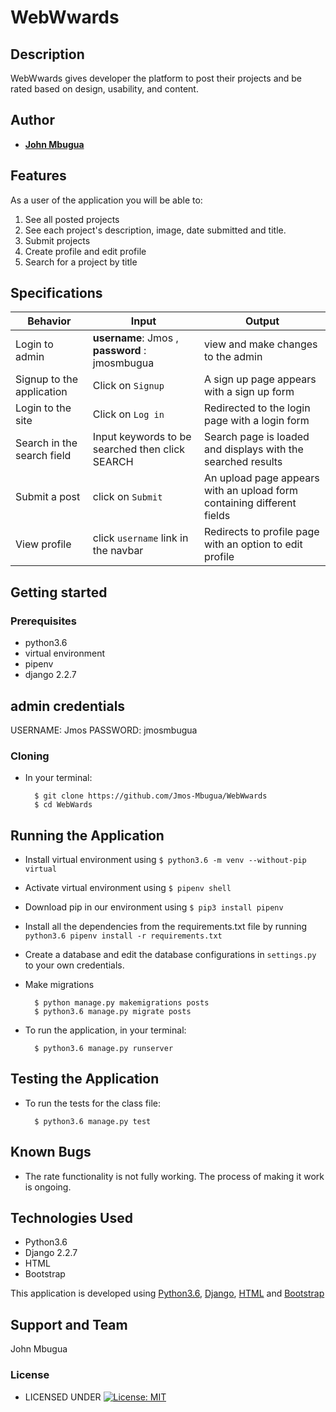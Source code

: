 # WebWwards


## Description
WebWwards gives developer the platform to post their projects and be rated based on design, usability, and content. 


## Author


* [**John Mbugua**](https://github.com/Jmos-Mbugua)

## Features


As a user of the application you will be able to:

1. See all posted projects
2. See each project's description, image, date submitted and title.
3. Submit projects
4. Create profile and edit profile
5. Search for a project by title

## Specifications
| Behavior            | Input                         | Output                        | 
| ------------------- | ----------------------------- | ----------------------------- |
| Login to admin  | **username**: Jmos , **password** : jmosmbugua | view and make changes to the admin | 
Signup to the application | Click on `Signup` | A sign up page appears with a sign up form |
|  Login to the site | Click on `Log in`  | Redirected to the login page with a login form |
|  Search in the search field | Input keywords to be searched then click SEARCH | Search page is loaded and displays with the searched results |
|Submit a post|click on `Submit`| An upload page appears with an upload form containing different fields|
|View profile|click `username` link in the navbar|Redirects to profile page with an option to edit profile|


## Getting started
### Prerequisites
* python3.6
* virtual environment
* pipenv
* django 2.2.7

## admin credentials
USERNAME: Jmos
PASSWORD: jmosmbugua

### Cloning
* In your terminal:
        
        $ git clone https://github.com/Jmos-Mbugua/WebWwards
        $ cd WebWards

## Running the Application
* Install virtual environment using `$ python3.6 -m venv --without-pip virtual`
* Activate virtual environment using `$ pipenv shell`
* Download pip in our environment using `$ pip3 install pipenv`
* Install all the dependencies from the requirements.txt file by running `python3.6 pipenv install -r requirements.txt`
* Create a database and edit the database configurations in `settings.py` to your own credentials.
* Make migrations

        $ python manage.py makemigrations posts
        $ python3.6 manage.py migrate posts

* To run the application, in your terminal:

        $ python3.6 manage.py runserver
        
## Testing the Application
* To run the tests for the class file:

        $ python3.6 manage.py test 
        
## Known Bugs
 * The rate functionality is not fully working. The process of making it work is ongoing.
## Technologies Used
* Python3.6
* Django 2.2.7
* HTML
* Bootstrap

This application is developed using [Python3.6](https://www.python.org/doc/), [Django](https://www.djangoproject.com/), [HTML](https://getbootstrap.com/) and [Bootstrap](https://getbootstrap.com/)


## Support and Team
John Mbugua


### License

* LICENSED UNDER  [![License: MIT](https://img.shields.io/badge/License-MIT-yellow.svg)](license/MIT)
